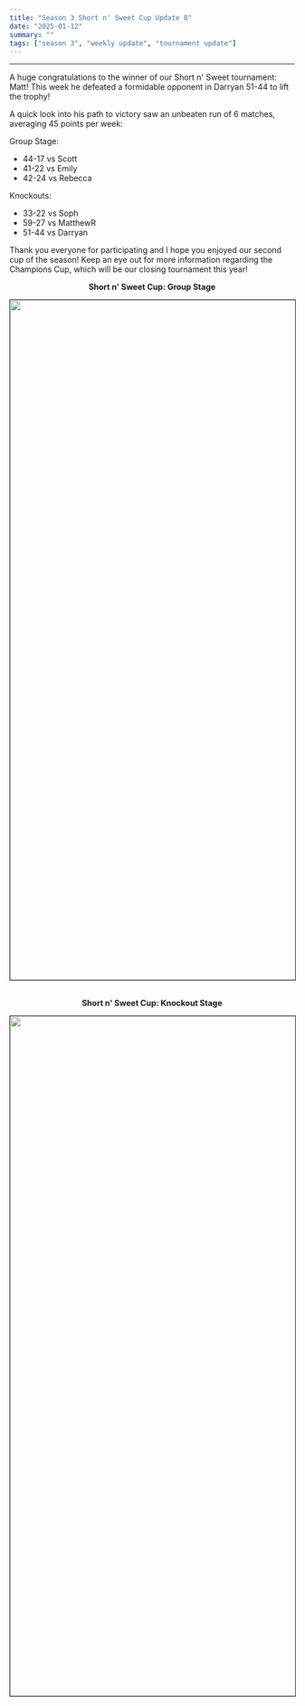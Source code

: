 ```yaml
---
title: "Season 3 Short n' Sweet Cup Update 8"
date: "2025-01-12"
summary: ""
tags: ["season 3", "weekly update", "tournament update"]
---
```


<style>
img {
  display: block;
  margin-left: auto;
  margin-right: auto;
  border: 1px solid;
}
.center-bold {
    text-align: center;
    font-weight: bold;
}
</style>

---

A huge congratulations to the winner of our Short n' Sweet tournament: Matt! This week he defeated a formidable opponent in Darryan 51-44 to lift the trophy!

A quick look into his path to victory saw an unbeaten run of 6 matches, averaging 45 points per week:

Group Stage:

- 44-17 vs Scott
- 41-22 vs Emily
- 42-24 vs Rebecca

Knockouts:

- 33-22 vs Soph
- 59-27 vs MatthewR
- 51-44 vs Darryan

Thank you everyone for participating and I hope you enjoyed our second cup of the season! Keep an eye out for more information regarding the Champions Cup, which will be our closing tournament this year!

<p class="center-bold">Short n' Sweet Cup: Group Stage</p>
<img src="/images/season-3/season-3-wu/21/group-stage.png" width="1200vh" height="auto">
<br />

<p class="center-bold">Short n' Sweet Cup: Knockout Stage</p>
<img src="/images/season-3/season-3-wu/21/knockout-stage.png" width="1200vh" height="auto">
<br />
